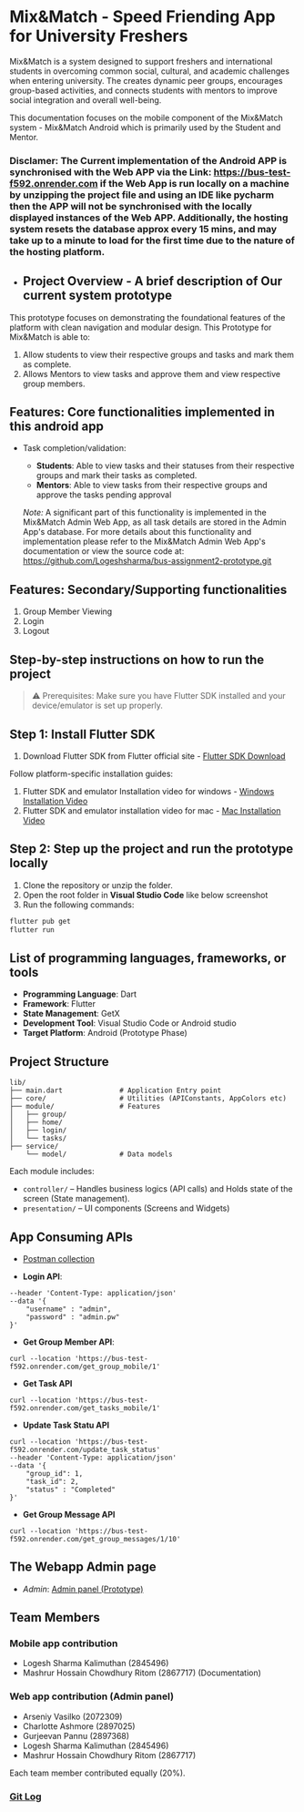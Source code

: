 # Mix&Match - Speed Friending App for University Freshers

Mix&Match is a system designed to support freshers and international students in overcoming common social, cultural, and academic challenges when entering university. The creates dynamic peer groups, encourages group-based activities, and connects students with mentors to improve social integration and overall well-being.

This documentation focuses on the mobile component of the Mix&Match system - Mix&Match Android which is primarily used by the Student and Mentor.

### Disclamer: The Current implementation of the Android APP is synchronised with the Web APP via the Link: https://bus-test-f592.onrender.com if the Web App is run locally on a machine by unzipping the project file and using an IDE like pycharm then the APP will not be synchronised with the locally displayed instances of the Web APP. Additionally, the hosting system resets the database approx every 15 mins, and may take up to a minute to load for the first time due to the nature of the hosting platform.

- ## Project Overview - A brief description of Our current system prototype

This prototype focuses on demonstrating the foundational features of the platform with clean navigation and modular design.
This Prototype for Mix&Match is able to:
1. Allow students to view their respective groups and tasks and mark them as complete.
2. Allows Mentors to view tasks and approve them and view respective group members.


## Features: Core functionalities implemented in this android app
- Task completion/validation:
  - **Students**: Able to view tasks and their statuses from their respective groups and mark their tasks as completed.
  - **Mentors**: Able to view tasks from their respective groups and approve the tasks pending approval

  *Note:* A significant part of this functionality is implemented in the Mix&Match Admin Web App, as all task details are stored in the Admin App's database. For more details about this functionality and implementation please refer to the Mix&Match Admin Web App's documentation or view the source code at: https://github.com/Logeshsharma/bus-assignment2-prototype.git 
  

## Features: Secondary/Supporting functionalities
1. Group Member Viewing
2. Login
3. Logout

## Step-by-step instructions on how to run the project

> ⚠️ Prerequisites: Make sure you have Flutter SDK installed and your device/emulator is set up properly.

## Step 1: Install Flutter SDK

1. Download Flutter SDK from Flutter official site - [Flutter SDK Download](https://docs.flutter.dev/release/archive)

Follow platform-specific installation guides:
1. Flutter SDK and emulator Installation video for windows - [Windows Installation Video](https://www.youtube.com/watch?v=VFDbZk2xhO4)
2. Flutter SDK and emulator installation video for mac - [Mac Installation Video](https://www.youtube.com/watch?v=QG9bw4rWqrg)

## Step 2: Step up the project and run the prototype locally

1. Clone the repository or unzip the folder.
2. Open the root folder in **Visual Studio Code** like below screenshot
3. Run the following commands:

```bash
flutter pub get
flutter run
```

## List of programming languages, frameworks, or tools

- **Programming Language**: Dart
- **Framework**: Flutter
- **State Management**: GetX
- **Development Tool**: Visual Studio Code or Android studio
- **Target Platform**: Android (Prototype Phase)


## Project Structure

```
lib/
├── main.dart              # Application Entry point
├── core/                  # Utilities (APIConstants, AppColors etc)
├── module/                # Features
│   ├── group/             
│   ├── home/
│   ├── login/
│   └── tasks/
├── service/                
    └── model/             # Data models
```

Each module includes:
- `controller/` – Handles business logics (API calls) and Holds state of the screen (State management).
- `presentation/` – UI components (Screens and Widgets)

## App Consuming APIs

- [Postman collection](https://github.com/Logeshsharma/bus-assignment2-moibleapp-prototype/blob/main/BusAssignment2-MobileAPIs.postman_collection.json)

- **Login API**:

```curl --location 'https://bus-test-f592.onrender.com/login_mobile' 
--header 'Content-Type: application/json' 
--data '{
    "username" : "admin",
    "password" : "admin.pw"
}'
```

- **Get Group Member API**:

```
curl --location 'https://bus-test-f592.onrender.com/get_group_mobile/1'
```

- **Get Task API**

```
curl --location 'https://bus-test-f592.onrender.com/get_tasks_mobile/1'
```

- **Update Task Statu API**

```
curl --location 'https://bus-test-f592.onrender.com/update_task_status' 
--header 'Content-Type: application/json' 
--data '{
    "group_id": 1,
    "task_id": 2,
    "status" : "Completed"
}'
```

- **Get Group Message API**
```
curl --location 'https://bus-test-f592.onrender.com/get_group_messages/1/10'
```




## The Webapp Admin page

- *Admin*: [Admin panel (Prototype)](https://bus-test-f592.onrender.com/)


## Team Members

### Mobile app contribution 

- Logesh Sharma Kalimuthan (2845496) 
- Mashrur Hossain Chowdhury Ritom (2867717) (Documentation)

### Web app contribution (Admin panel)

- Arseniy Vasilko (2072309)
- Charlotte Ashmore (2897025)
- Gurjeevan Pannu (2897368)
- Logesh Sharma Kalimuthan (2845496) 
- Mashrur Hossain Chowdhury Ritom (2867717)

Each team member contributed equally (20%).

### [Git Log](https://github.com/Logeshsharma/bus-assignment2-moibleapp-prototype/blob/main/git-log.txt)





